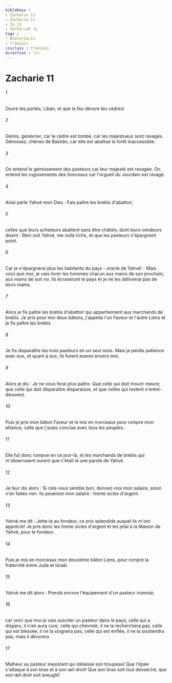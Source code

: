 ```yaml
---
bibleKeys : 
- Zacharie 11
- Zacharie 11
- Za 11
- Zechariah 11
tags : 
- Bible/Za/11
- français
cssclass : français
direction : ltr
---
```


# Zacharie 11

###### 1
Ouvre tes portes, Liban, et que le feu dévore tes cèdres! 
###### 2
Gémis, genévrier, car le cèdre est tombé, car les majestueux sont ravagés. Gémissez, chênes de Bashân, car elle est abattue la forêt inaccessible. 
###### 3
On entend le gémissement des pasteurs car leur majesté est ravagée. On entend les rugissements des lionceaux car l'orgueil du Jourdain est ravagé. 
###### 4
Ainsi parle Yahvé mon Dieu : Fais paître les brebis d'abattoir, 
###### 5
celles que leurs acheteurs abattent sans être châtiés, dont leurs vendeurs disent : Béni soit Yahvé, me voilà riche, et que les pasteurs n'épargnent point. 
###### 6
Car je n'épargnerai plus les habitants du pays - oracle de Yahvé! - Mais voici que moi, je vais livrer les hommes chacun aux mains de son prochain, aux mains de son roi. Ils écraseront le pays et je ne les délivrerai pas de leurs mains. 
###### 7
Alors je fis paître les brebis d'abattoir qui appartiennent aux marchands de brebis. Je pris pour moi deux bâtons, j'appelai l'un Faveur et l'autre Liens et je fis paître les brebis. 
###### 8
Je fis disparaître les trois pasteurs en un seul mois. Mais je perdis patience avec eux, et quant à eux, ils furent avares envers moi. 
###### 9
Alors je dis : Je ne vous ferai plus paître. Que celle qui doit mourir meure; que celle qui doit disparaître disparaisse, et que celles qui restent s'entre-dévorent. 
###### 10
Puis je pris mon bâton Faveur et le mis en morceaux pour rompre mon alliance, celle que j'avais conclue avec tous les peuples. 
###### 11
Elle fut donc rompue en ce jour-là, et les marchands de brebis qui m'observaient surent que c'était là une parole de Yahvé. 
###### 12
Je leur dis alors : Si cela vous semble bon, donnez-moi mon salaire, sinon n'en faites rien. Ils pesèrent mon salaire : trente sicles d'argent. 
###### 13
Yahvé me dit : Jette-le au fondeur, ce prix splendide auquel ils m'ont apprécié! Je pris donc les trente sicles d'argent et les jetai à la Maison de Yahvé, pour le fondeur. 
###### 14
Puis je mis en morceaux mon deuxième bâton Liens, pour rompre la fraternité entre Juda et Israël. 
###### 15
Yahvé me dit alors : Prends encore l'équipement d'un pasteur insensé, 
###### 16
car voici que moi je vais susciter un pasteur dans le pays; celle qui a disparu, il n'en aura cure, celle qui chevrote, il ne la recherchera pas, celle qui est blessée, il ne la soignera pas, celle qui est enflée, il ne la soutiendra pas; mais il dévorera
###### 17
Malheur au pasteur inexistant qui délaisse son troupeau! Que l'épée s'attaque à son bras et à son œil droit! Que son bras soit tout desséché, que son œil droit soit aveuglé! 
